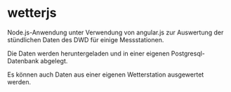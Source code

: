 # wetterjs

Node.js-Anwendung unter Verwendung von angular.js zur Auswertung der stündlichen Daten des DWD für einige Messstationen.

Die Daten werden heruntergeladen und in einer eigenen Postgresql-Datenbank abgelegt.

Es können auch Daten aus einer eigenen Wetterstation ausgewertet werden.
